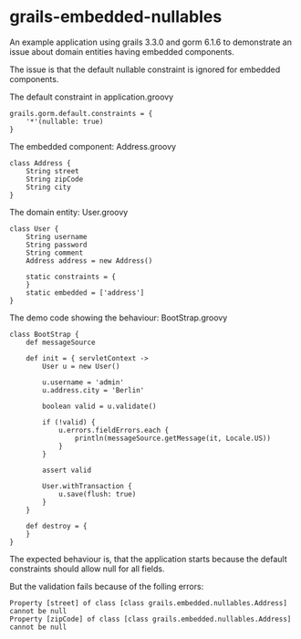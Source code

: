 # grails-embedded-nullables

An example application using grails 3.3.0 and gorm 6.1.6 to demonstrate an issue 
about domain entities having embedded components.

The issue is that the default nullable constraint is ignored for embedded components.

The default constraint in application.groovy

    grails.gorm.default.constraints = {
        '*'(nullable: true)
    } 
    
The embedded component: Address.groovy

    class Address {
        String street
        String zipCode
        String city
    } 
    
The domain entity: User.groovy

    class User {
        String username
        String password
        String comment
        Address address = new Address()
    
        static constraints = {
        }
        static embedded = ['address']
    }
       
The demo code showing the behaviour: BootStrap.groovy

    class BootStrap {
        def messageSource
    
        def init = { servletContext ->
            User u = new User()
    
            u.username = 'admin'
            u.address.city = 'Berlin'
    
            boolean valid = u.validate()
    
            if (!valid) {
                u.errors.fieldErrors.each {
                    println(messageSource.getMessage(it, Locale.US))
                }
            }
    
            assert valid
    
            User.withTransaction {
                u.save(flush: true)
            }
        }
    
        def destroy = {
        }
    }       
    
The expected behaviour is, that the application starts because the default constraints should 
allow null for all fields.

But the validation fails because of the folling errors:

    Property [street] of class [class grails.embedded.nullables.Address] cannot be null
    Property [zipCode] of class [class grails.embedded.nullables.Address] cannot be null
    